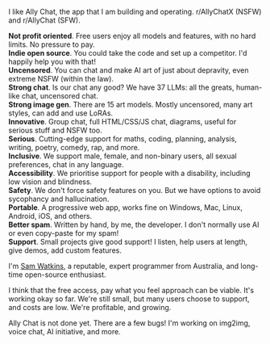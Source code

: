 I like Ally Chat, the app that I am building and operating. r/AllyChatX (NSFW) and r/AllyChat (SFW).

**Not profit oriented**. Free users enjoy all models and features, with no hard limits. No pressure to pay.  
**Indie open source**. You could take the code and set up a competitor. I'd happily help you with that!  
**Uncensored**. You can chat and make AI art of just about depravity, even extreme NSFW (within the law).  
**Strong chat**. Is our chat any good? We have 37 LLMs: all the greats, human-like chat, uncensored chat.  
**Strong image gen**. There are 15 art models. Mostly uncensored, many art styles, can add and use LoRAs.  
**Innovative**. Group chat, full HTML/CSS/JS chat, diagrams, useful for serious stuff and NSFW too.  
**Serious**. Cutting-edge support for maths, coding, planning, analysis, writing, poetry, comedy, rap, and more.  
**Inclusive**. We support male, female, and non-binary users, all sexual preferences, chat in any language.  
**Accessibility**. We prioritise support for people with a disability, including low vision and blindness.  
**Safety**. We don't force safety features on you. But we have options to avoid sycophancy and hallucination.  
**Portable**. A progressive web app, works fine on Windows, Mac, Linux, Android, iOS, and others.  
**Better spam**. Written by hand, by me, the developer. I don't normally use AI or even copy-paste for my spam!  
**Support**. Small projects give good support! I listen, help users at length, give demos, add custom features.

I'm [Sam Watkins](https://www.toptal.com/resume/sam-watkins), a reputable, expert programmer from Australia, and long-time open-source enthusiast.

I think that the free access, pay what you feel approach can be viable. It's working okay so far. We're still small, but many users choose to support, and costs are low. We're profitable, and growing.

Ally Chat is not done yet. There are a few bugs! I'm working on img2img, voice chat, AI initiative, and more.
